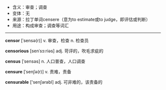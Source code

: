 - <span class="definition">含义：审查；调查</span>
- <span class="definition">变体：无</span>
- <span class="definition">来源：拉丁单词censere（意为to estimate或to judge，即评估或判断）</span>
- <span class="definition">用途：构成审查；调查等词汇</span>

---

<span class="vocabulary">**censor**</span> [ˈsensə(r)] v. 审查，检查 n. 检查员

<span class="vocabulary">**censorious**</span> [senˈsɔːriəs] adj. 苛评的，吹毛求疵的

<span class="vocabulary">**census**</span> [ˈsensəs] n. 人口普查，人口调查

<span class="vocabulary">**censure**</span> [ˈsenʃə(r)] v. 责难，责备

<span class="vocabulary">**censurable**</span> ['senʃərəbl] adj. 可非难的，该责备的

